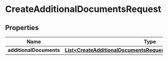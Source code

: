 

# CreateAdditionalDocumentsRequest


## Properties

| Name | Type | Description | Notes |
|------------ | ------------- | ------------- | -------------|
|**additionalDocuments** | [**List&lt;CreateAdditionalDocumentsRequestAdditionalDocumentsInner&gt;**](CreateAdditionalDocumentsRequestAdditionalDocumentsInner.md) |  |  [optional] |



